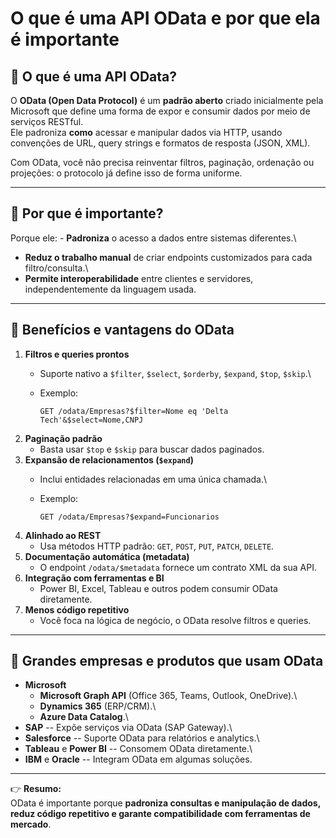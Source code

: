 # O que é uma API OData e por que ela é importante

## 🔹 O que é uma API OData?

O **OData (Open Data Protocol)** é um **padrão aberto** criado
inicialmente pela Microsoft que define uma forma de expor e consumir
dados por meio de serviços RESTful.\
Ele padroniza **como** acessar e manipular dados via HTTP, usando
convenções de URL, query strings e formatos de resposta (JSON, XML).

Com OData, você não precisa reinventar filtros, paginação, ordenação ou
projeções: o protocolo já define isso de forma uniforme.

------------------------------------------------------------------------

## 🔹 Por que é importante?

Porque ele: - **Padroniza** o acesso a dados entre sistemas diferentes.\
- **Reduz o trabalho manual** de criar endpoints customizados para cada
filtro/consulta.\
- **Permite interoperabilidade** entre clientes e servidores,
independentemente da linguagem usada.

------------------------------------------------------------------------

## 🔹 Benefícios e vantagens do OData

1.  **Filtros e queries prontos**
    -   Suporte nativo a `$filter`, `$select`, `$orderby`, `$expand`,
        `$top`, `$skip`.\

    -   Exemplo:

        ``` http
        GET /odata/Empresas?$filter=Nome eq 'Delta Tech'&$select=Nome,CNPJ
        ```
2.  **Paginação padrão**
    -   Basta usar `$top` e `$skip` para buscar dados paginados.
3.  **Expansão de relacionamentos (`$expand`)**
    -   Inclui entidades relacionadas em uma única chamada.\

    -   Exemplo:

        ``` http
        GET /odata/Empresas?$expand=Funcionarios
        ```
4.  **Alinhado ao REST**
    -   Usa métodos HTTP padrão: `GET`, `POST`, `PUT`, `PATCH`,
        `DELETE`.
5.  **Documentação automática (metadata)**
    -   O endpoint `/odata/$metadata` fornece um contrato XML da sua
        API.
6.  **Integração com ferramentas e BI**
    -   Power BI, Excel, Tableau e outros podem consumir OData
        diretamente.
7.  **Menos código repetitivo**
    -   Você foca na lógica de negócio, o OData resolve filtros e
        queries.

------------------------------------------------------------------------

## 🔹 Grandes empresas e produtos que usam OData

-   **Microsoft**
    -   **Microsoft Graph API** (Office 365, Teams, Outlook, OneDrive).\
    -   **Dynamics 365** (ERP/CRM).\
    -   **Azure Data Catalog**.\
-   **SAP** -- Expõe serviços via OData (SAP Gateway).\
-   **Salesforce** -- Suporte OData para relatórios e analytics.\
-   **Tableau** e **Power BI** -- Consomem OData diretamente.\
-   **IBM** e **Oracle** -- Integram OData em algumas soluções.

------------------------------------------------------------------------

👉 **Resumo:**\
OData é importante porque **padroniza consultas e manipulação de dados,
reduz código repetitivo e garante compatibilidade com ferramentas de
mercado**.
